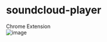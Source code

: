 # soundcloud-player
Chrome Extension  
![image](https://raw.githubusercontent.com/S4WA/soundcloud-player/master/img/0527.png)
